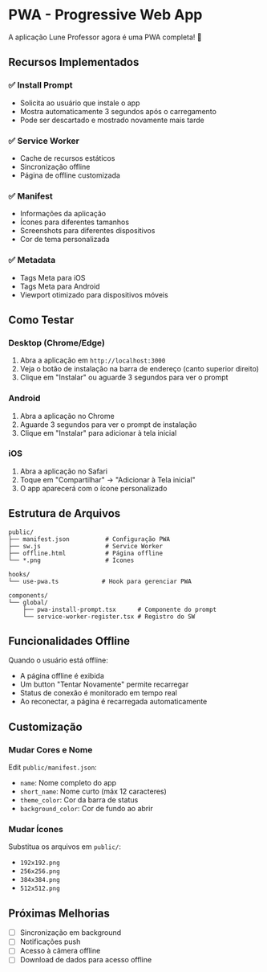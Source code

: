 # PWA - Progressive Web App

A aplicação Lune Professor agora é uma PWA completa! 🎉

## Recursos Implementados

### ✅ Install Prompt
- Solicita ao usuário que instale o app
- Mostra automaticamente 3 segundos após o carregamento
- Pode ser descartado e mostrado novamente mais tarde

### ✅ Service Worker
- Cache de recursos estáticos
- Sincronização offline
- Página de offline customizada

### ✅ Manifest
- Informações da aplicação
- Ícones para diferentes tamanhos
- Screenshots para diferentes dispositivos
- Cor de tema personalizada

### ✅ Metadata
- Tags Meta para iOS
- Tags Meta para Android
- Viewport otimizado para dispositivos móveis

## Como Testar

### Desktop (Chrome/Edge)
1. Abra a aplicação em `http://localhost:3000`
2. Veja o botão de instalação na barra de endereço (canto superior direito)
3. Clique em "Instalar" ou aguarde 3 segundos para ver o prompt

### Android
1. Abra a aplicação no Chrome
2. Aguarde 3 segundos para ver o prompt de instalação
3. Clique em "Instalar" para adicionar à tela inicial

### iOS
1. Abra a aplicação no Safari
2. Toque em "Compartilhar" → "Adicionar à Tela inicial"
3. O app aparecerá com o ícone personalizado

## Estrutura de Arquivos

```
public/
├── manifest.json          # Configuração PWA
├── sw.js                  # Service Worker
├── offline.html           # Página offline
└── *.png                  # Ícones

hooks/
└── use-pwa.ts            # Hook para gerenciar PWA

components/
└── global/
    ├── pwa-install-prompt.tsx      # Componente do prompt
    └── service-worker-register.tsx # Registro do SW
```

## Funcionalidades Offline

Quando o usuário está offline:
- A página offline é exibida
- Um button "Tentar Novamente" permite recarregar
- Status de conexão é monitorado em tempo real
- Ao reconectar, a página é recarregada automaticamente

## Customização

### Mudar Cores e Nome
Edit `public/manifest.json`:
- `name`: Nome completo do app
- `short_name`: Nome curto (máx 12 caracteres)
- `theme_color`: Cor da barra de status
- `background_color`: Cor de fundo ao abrir

### Mudar Ícones
Substitua os arquivos em `public/`:
- `192x192.png`
- `256x256.png`
- `384x384.png`
- `512x512.png`

## Próximas Melhorias

- [ ] Sincronização em background
- [ ] Notificações push
- [ ] Acesso à câmera offline
- [ ] Download de dados para acesso offline
